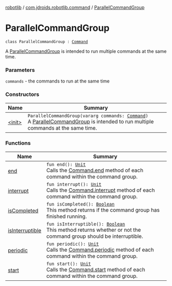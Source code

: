 [robotlib](../../index.md) / [com.jdroids.robotlib.command](../index.md) / [ParallelCommandGroup](./index.md)

# ParallelCommandGroup

`class ParallelCommandGroup : `[`Command`](../-command/index.md)

A [ParallelCommandGroup](./index.md) is intended to run multiple commands at the same
time.

### Parameters

`commands` - the commands to run at the same time

### Constructors

| Name | Summary |
|---|---|
| [&lt;init&gt;](-init-.md) | `ParallelCommandGroup(vararg commands: `[`Command`](../-command/index.md)`)`<br>A [ParallelCommandGroup](./index.md) is intended to run multiple commands at the same time. |

### Functions

| Name | Summary |
|---|---|
| [end](end.md) | `fun end(): `[`Unit`](https://kotlinlang.org/api/latest/jvm/stdlib/kotlin/-unit/index.html)<br>Calls the [Command.end](../-command/end.md) method of each command within the command group. |
| [interrupt](interrupt.md) | `fun interrupt(): `[`Unit`](https://kotlinlang.org/api/latest/jvm/stdlib/kotlin/-unit/index.html)<br>Calls the [Command.interrupt](../-command/interrupt.md) method of each command within the command group. |
| [isCompleted](is-completed.md) | `fun isCompleted(): `[`Boolean`](https://kotlinlang.org/api/latest/jvm/stdlib/kotlin/-boolean/index.html)<br>This method returns if the command group has finished running. |
| [isInterruptible](is-interruptible.md) | `fun isInterruptible(): `[`Boolean`](https://kotlinlang.org/api/latest/jvm/stdlib/kotlin/-boolean/index.html)<br>This method returns whether or not the command group should be interruptible. |
| [periodic](periodic.md) | `fun periodic(): `[`Unit`](https://kotlinlang.org/api/latest/jvm/stdlib/kotlin/-unit/index.html)<br>Calls the [Command.periodic](../-command/periodic.md) method of each command within the command group. |
| [start](start.md) | `fun start(): `[`Unit`](https://kotlinlang.org/api/latest/jvm/stdlib/kotlin/-unit/index.html)<br>Calls the [Command.start](../-command/start.md) method of each command within the command group. |
